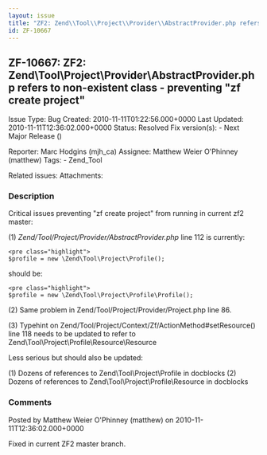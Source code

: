 ```yaml
---
layout: issue
title: "ZF2: Zend\\Tool\\Project\\Provider\\AbstractProvider.php refers to non-existent class - preventing &quot;zf create project&quot;"
id: ZF-10667
---
```


ZF-10667: ZF2: Zend\\Tool\\Project\\Provider\\AbstractProvider.php refers to non-existent class - preventing "zf create project"
--------------------------------------------------------------------------------------------------------------------------------

 Issue Type: Bug Created: 2010-11-11T01:22:56.000+0000 Last Updated: 2010-11-11T12:36:02.000+0000 Status: Resolved Fix version(s): - Next Major Release ()

 Reporter:  Marc Hodgins (mjh\_ca)  Assignee:  Matthew Weier O'Phinney (matthew)  Tags: - Zend\_Tool

 Related issues:
 Attachments:
### Description

Critical issues preventing "zf create project" from running in current zf2 master:

(1) _Zend/Tool/Project/Provider/AbstractProvider.php_ line 112 is currently:


    <pre class="highlight">
    $profile = new \Zend\Tool\Project\Profile();


should be:


    <pre class="highlight">
    $profile = new \Zend\Tool\Project\Profile\Profile();


(2) Same problem in Zend/Tool/Project/Provider/Project.php line 86.

(3) Typehint on Zend/Tool/Project/Context/Zf/ActionMethod#setResource() line 118 needs to be updated to refer to Zend\\Tool\\Project\\Profile\\Resource\\Resource

Less serious but should also be updated:

(1) Dozens of references to Zend\\Tool\\Project\\Profile in docblocks (2) Dozens of references to Zend\\Tool\\Project\\Profile\\Resource in docblocks





### Comments

Posted by Matthew Weier O'Phinney (matthew) on 2010-11-11T12:36:02.000+0000

Fixed in current ZF2 master branch.
